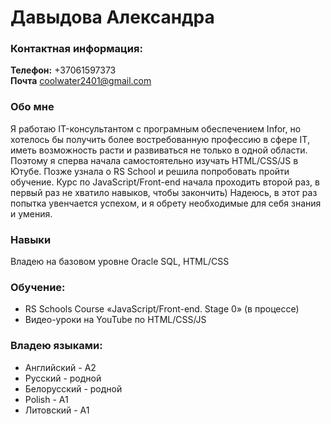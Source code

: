 
# Давыдова Александра


### Контактная информация:

**Телефон:** +37061597373<br>
**Почта** coolwater2401@gmail.com<br>

### Обо мне

Я работаю IT-консультантом с програмным обеспечением Infor, но хотелось бы получить более востребованную профессию в сфере IT, иметь возможность расти и развиваться не только в одной области. Поэтому я сперва начала самостоятельно изучать HTML/CSS/JS в Ютубе. Позже узнала о RS School и решила попробовать пройти обучение. Курс по JavaScript/Front-end начала проходить второй раз, в первый раз не хватило навыков, чтобы закончить) Надеюсь, в этот раз попытка увенчается успехом, и я обрету необходимые для себя знания и умения.

### Навыки
Владею на базовом уровне Oracle SQL, HTML/CSS

### Обучение:

- RS Schools Course «JavaScript/Front-end. Stage 0» (в процессе)
- Видео-уроки на YouTube по HTML/CSS/JS

### Владею языками:

- Английский \- А2
- Русский \- родной 
- Белорусский \- родной
- Polish \- A1
- Литовский \- A1
